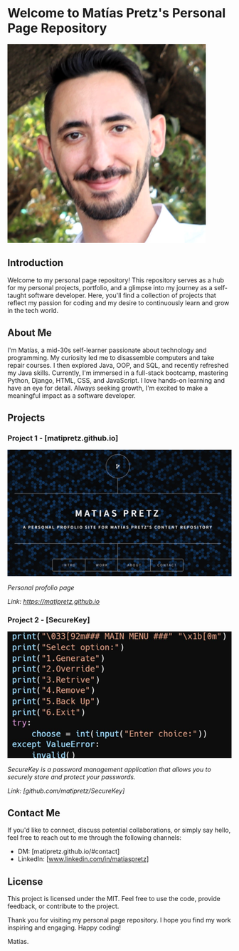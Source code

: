 # Welcome to Matías Pretz's Personal Page Repository

![Banner Image](./images/pic03.png)

## Introduction

Welcome to my personal page repository! This repository serves as a hub for my personal projects, portfolio, and a glimpse into my journey as a self-taught software developer. Here, you'll find a collection of projects that reflect my passion for coding and my desire to continuously learn and grow in the tech world.

## About Me

I'm Matías, a mid-30s self-learner passionate about technology and programming. My curiosity led me to disassemble computers and take repair courses. I then explored Java, OOP, and SQL, and recently refreshed my Java skills. Currently, I'm immersed in a full-stack bootcamp, mastering Python, Django, HTML, CSS, and JavaScript. I love hands-on learning and have an eye for detail. Always seeking growth, I'm excited to make a meaningful impact as a software developer.

## Projects

### Project 1 - [matipretz.github.io]

![Portada](./images/page.png)

_Personal profolio page_

_Link: https://matipretz.github.io_

### Project 2 - [SecureKey]

![Project Image](./images/pic02.png)

_SecureKey is a password management application that allows you to securely store and protect your passwords._

_Link: [github.com/matipretz/SecureKey]_

## Contact Me

If you'd like to connect, discuss potential collaborations, or simply say hello, feel free to reach out to me through the following channels:

- DM: [matipretz.github.io/#contact]
- LinkedIn: [www.linkedin.com/in/matiaspretz]

## License

This project is licensed under the MIT. Feel free to use the code, provide feedback, or contribute to the project.

Thank you for visiting my personal page repository. I hope you find my work inspiring and engaging. Happy coding!

Matías.
